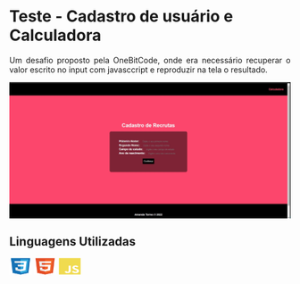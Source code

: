 # Teste - Cadastro de usuário e Calculadora

<p align="justify">
    Um desafio proposto pela OneBitCode, onde era necessário recuperar o valor escrito no input com javasccript e reproduzir na tela o resultado.
<br>

<div>
    <img alt="Readme" title="Readme" align="center" src="./imgs/1.jpg"> <br> 
</div>

## Linguagens Utilizadas
<div>
 <img align="center" alt="Amanda-CSS" height="30" width="40" src="https://raw.githubusercontent.com/devicons/devicon/master/icons/css3/css3-original.svg">
 <img align="center" alt="Amanda-HTML" height="30" width="40" src="https://raw.githubusercontent.com/devicons/devicon/master/icons/html5/html5-original.svg">
 <img align="center" alt="Amanda-js" height="30" width="40" src="https://raw.githubusercontent.com/devicons/devicon/master/icons/javascript/javascript-plain.svg">
</div>
